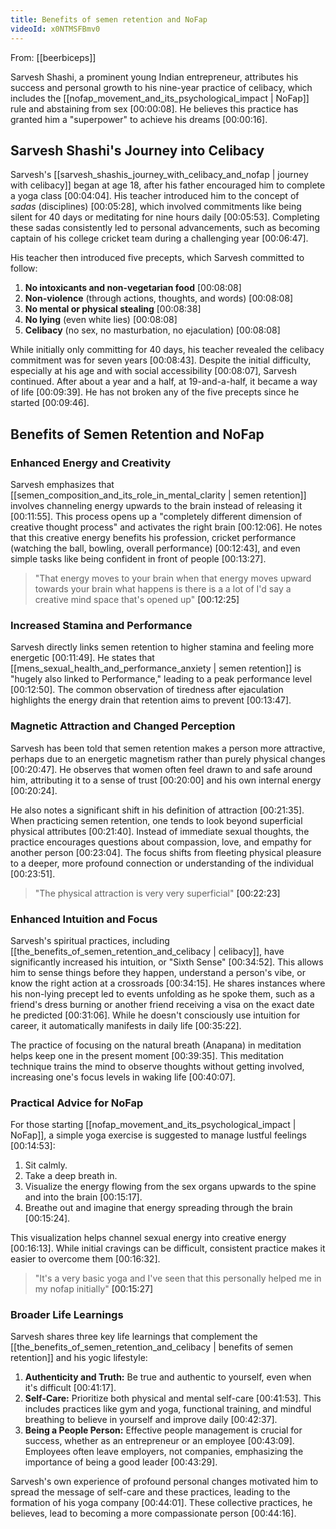 ```yaml
---
title: Benefits of semen retention and NoFap
videoId: x0NTMSFBmv0
---
```


From: [[beerbiceps]] <br/> 

Sarvesh Shashi, a prominent young Indian entrepreneur, attributes his success and personal growth to his nine-year practice of celibacy, which includes the [[nofap_movement_and_its_psychological_impact | NoFap]] rule and abstaining from sex [00:00:08]. He believes this practice has granted him a "superpower" to achieve his dreams [00:00:16].

## Sarvesh Shashi's Journey into Celibacy
Sarvesh's [[sarvesh_shashis_journey_with_celibacy_and_nofap | journey with celibacy]] began at age 18, after his father encouraged him to complete a yoga class [00:04:04]. His teacher introduced him to the concept of *sadas* (disciplines) [00:05:28], which involved commitments like being silent for 40 days or meditating for nine hours daily [00:05:53]. Completing these sadas consistently led to personal advancements, such as becoming captain of his college cricket team during a challenging year [00:06:47].

His teacher then introduced five precepts, which Sarvesh committed to follow:
1.  **No intoxicants and non-vegetarian food** [00:08:08]
2.  **Non-violence** (through actions, thoughts, and words) [00:08:08]
3.  **No mental or physical stealing** [00:08:38]
4.  **No lying** (even white lies) [00:08:08]
5.  **Celibacy** (no sex, no masturbation, no ejaculation) [00:08:08]

While initially only committing for 40 days, his teacher revealed the celibacy commitment was for seven years [00:08:43]. Despite the initial difficulty, especially at his age and with social accessibility [00:08:07], Sarvesh continued. After about a year and a half, at 19-and-a-half, it became a way of life [00:09:39]. He has not broken any of the five precepts since he started [00:09:46].

## Benefits of Semen Retention and NoFap

### Enhanced Energy and Creativity
Sarvesh emphasizes that [[semen_composition_and_its_role_in_mental_clarity | semen retention]] involves channeling energy upwards to the brain instead of releasing it [00:11:55]. This process opens up a "completely different dimension of creative thought process" and activates the right brain [00:12:06]. He notes that this creative energy benefits his profession, cricket performance (watching the ball, bowling, overall performance) [00:12:43], and even simple tasks like being confident in front of people [00:13:27].

> "That energy moves to your brain when that energy moves upward towards your brain what happens is there is a a lot of I'd say a creative mind space that's opened up" <a class="yt-timestamp" data-t="00:12:25">[00:12:25]</a>

### Increased Stamina and Performance
Sarvesh directly links semen retention to higher stamina and feeling more energetic [00:11:49]. He states that [[mens_sexual_health_and_performance_anxiety | semen retention]] is "hugely also linked to Performance," leading to a peak performance level [00:12:50]. The common observation of tiredness after ejaculation highlights the energy drain that retention aims to prevent [00:13:47].

### Magnetic Attraction and Changed Perception
Sarvesh has been told that semen retention makes a person more attractive, perhaps due to an energetic magnetism rather than purely physical changes [00:20:47]. He observes that women often feel drawn to and safe around him, attributing it to a sense of trust [00:20:00] and his own internal energy [00:20:24].

He also notes a significant shift in his definition of attraction [00:21:35]. When practicing semen retention, one tends to look beyond superficial physical attributes [00:21:40]. Instead of immediate sexual thoughts, the practice encourages questions about compassion, love, and empathy for another person [00:23:04]. The focus shifts from fleeting physical pleasure to a deeper, more profound connection or understanding of the individual [00:23:51].

> "The physical attraction is very very superficial" <a class="yt-timestamp" data-t="00:22:23">[00:22:23]</a>

### Enhanced Intuition and Focus
Sarvesh's spiritual practices, including [[the_benefits_of_semen_retention_and_celibacy | celibacy]], have significantly increased his intuition, or "Sixth Sense" [00:34:52]. This allows him to sense things before they happen, understand a person's vibe, or know the right action at a crossroads [00:34:15]. He shares instances where his non-lying precept led to events unfolding as he spoke them, such as a friend's dress burning or another friend receiving a visa on the exact date he predicted [00:31:06]. While he doesn't consciously use intuition for career, it automatically manifests in daily life [00:35:22].

The practice of focusing on the natural breath (Anapana) in meditation helps keep one in the present moment [00:39:35]. This meditation technique trains the mind to observe thoughts without getting involved, increasing one's focus levels in waking life [00:40:07].

### Practical Advice for NoFap
For those starting [[nofap_movement_and_its_psychological_impact | NoFap]], a simple yoga exercise is suggested to manage lustful feelings [00:14:53]:
1.  Sit calmly.
2.  Take a deep breath in.
3.  Visualize the energy flowing from the sex organs upwards to the spine and into the brain [00:15:17].
4.  Breathe out and imagine that energy spreading through the brain [00:15:24].

This visualization helps channel sexual energy into creative energy [00:16:13]. While initial cravings can be difficult, consistent practice makes it easier to overcome them [00:16:32].

> "It's a very basic yoga and I've seen that this personally helped me in my nofap initially" <a class="yt-timestamp" data-t="00:15:27">[00:15:27]</a>

### Broader Life Learnings
Sarvesh shares three key life learnings that complement the [[the_benefits_of_semen_retention_and_celibacy | benefits of semen retention]] and his yogic lifestyle:
1.  **Authenticity and Truth:** Be true and authentic to yourself, even when it's difficult [00:41:17].
2.  **Self-Care:** Prioritize both physical and mental self-care [00:41:53]. This includes practices like gym and yoga, functional training, and mindful breathing to believe in yourself and improve daily [00:42:37].
3.  **Being a People Person:** Effective people management is crucial for success, whether as an entrepreneur or an employee [00:43:09]. Employees often leave employers, not companies, emphasizing the importance of being a good leader [00:43:29].

Sarvesh's own experience of profound personal changes motivated him to spread the message of self-care and these practices, leading to the formation of his yoga company [00:44:01]. These collective practices, he believes, lead to becoming a more compassionate person [00:44:16].